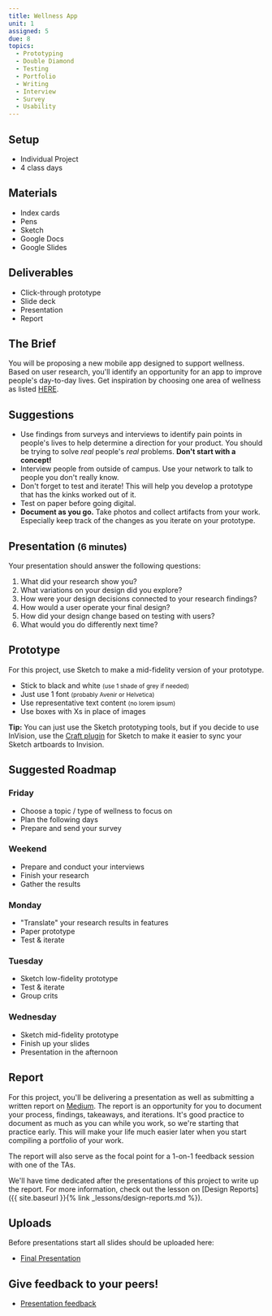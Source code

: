 ```yaml
---
title: Wellness App
unit: 1
assigned: 5
due: 8
topics:
  - Prototyping
  - Double Diamond
  - Testing
  - Portfolio
  - Writing
  - Interview
  - Survey
  - Usability
---
```

## Setup

* Individual Project
* 4 class days

## Materials

* Index cards
* Pens
* Sketch
* Google Docs
* Google Slides

## Deliverables

* Click-through prototype
* Slide deck
* Presentation
* Report

## The Brief

You will be proposing a new mobile app designed to support wellness. Based on user research, you'll identify an opportunity for an app to improve people's day-to-day lives. Get inspiration by choosing one area of wellness as listed [HERE](https://www.alive.com/health/seven-dimensions-of-wellness/).

## Suggestions

* Use findings from surveys and interviews to identify pain points in people's lives to help determine a direction for your product. You should be trying to solve *real* people's *real* problems. **Don't start with a concept!**
* Interview people from outside of campus. Use your network to talk to people you don't really know.
* Don't forget to test and iterate! This will help you develop a prototype that has the kinks worked out of it.
* Test on paper before going digital.
* **Document as you go.** Take photos and collect artifacts from your work. Especially keep track of the changes as you iterate on your prototype.

## Presentation <small>(6 minutes)</small>

Your presentation should answer the following questions:

1. What did your research show you?
2. What variations on your design did you explore?
3. How were your design decisions connected to your research findings?
4. How would a user operate your final design?
5. How did your design change based on testing with users?
6. What would you do differently next time?

## Prototype

For this project, use Sketch to make a mid-fidelity version of your prototype.

* Stick to black and white <small>(use 1 shade of grey if needed)</small>
* Just use 1 font <small>(probably Avenir or Helvetica)</small>
* Use representative text content <small>(no lorem ipsum)</small>
* Use boxes with Xs in place of images

**Tip:** You can just use the Sketch prototyping tools, but if you decide to use InVision, use the [Craft plugin](https://www.invisionapp.com/craft) for Sketch to make it easier to sync your Sketch artboards to Invision.

## Suggested Roadmap

### Friday

* Choose a topic / type of wellness to focus on
* Plan the following days
* Prepare and send your survey

### Weekend

* Prepare and conduct your interviews
* Finish your research
* Gather the results

### Monday

* "Translate" your research results in features
* Paper prototype
* Test & iterate

### Tuesday

* Sketch low-fidelity prototype
* Test & iterate
* Group crits

### Wednesday

* Sketch mid-fidelity prototype
* Finish up your slides
* Presentation in the afternoon

## Report

For this project, you'll be delivering a presentation as well as submitting a written report on [Medium](https://medium.com/). The report is an opportunity for you to document your process, findings, takeaways, and iterations. It's good practice to document as much as you can while you work, so we're starting that practice early. This will make your life much easier later when you start compiling a portfolio of your work.

The report will also serve as the focal point for a 1-on-1 feedback session with one of the TAs.

We'll have time dedicated after the presentations of this project to write up the report. For more information, check out the lesson on \[Design Reports]({{ site.baseurl }}{% link _lessons/design-reports.md %}).

## Uploads

Before presentations start all slides should be uploaded here:

* [Final Presentation](https://drive.google.com/drive/u/2/folders/13FN20ujPO_JelN2n3lxdDloqTDdnKPTp)

## Give feedback to your peers!

* [Presentation feedback](https://drive.google.com/drive/u/0/folders/1j9uxJjCbP3U7-v0qc1uiEK7Fk9yvuB1o)
